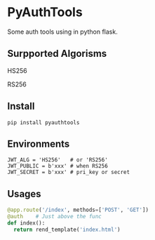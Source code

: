 # PyAuthTools

Some auth tools using in python flask.

## Surpported Algorisms
HS256

RS256


## Install
```pip
pip install pyauthtools
```

## Environments
```env
JWT_ALG = 'HS256'   # or 'RS256'
JWT_PUBLIC = b'xxx' # when RS256
JWT_SECRET = b'xxx' # pri_key or secret
```

## Usages
```python
@app.route('/index', methods=['POST', 'GET'])
@auth    # Just above the func
def index():
  return rend_template('index.html')
```
